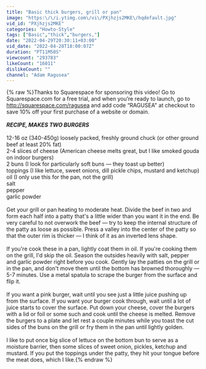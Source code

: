 ```yaml
---
title: "Basic thick burgers, grill or pan"
image: "https:\/\/i.ytimg.com\/vi\/PXjhzjs2MKE\/hqdefault.jpg"
vid_id: "PXjhzjs2MKE"
categories: "Howto-Style"
tags: ["Basic","thick","burgers,"]
date: "2022-04-29T20:30:11+03:00"
vid_date: "2022-04-28T18:00:07Z"
duration: "PT11M50S"
viewcount: "293783"
likeCount: "16011"
dislikeCount: ""
channel: "Adam Ragusea"
---
```

{% raw %}Thanks to Squarespace for sponsoring this video! Go to Squarespace.com for a free trial, and when you’re ready to launch, go to <a rel="nofollow" target="blank" href="http://squarespace.com/ragusea">http://squarespace.com/ragusea</a> and add code “RAGUSEA&quot; at checkout to save 10% off your first purchase of a website or domain.<br /><br />***RECIPE, MAKES TWO BURGERS***<br /><br />12-16 oz (340-450g) loosely packed, freshly ground chuck (or other ground beef at least 20% fat)<br />2-4 slices of cheese (American cheese melts great, but I like smoked gouda on indoor burgers)<br />2 buns (I look for particularly soft buns — they toast up better)<br />toppings (I like lettuce, sweet onions, dill pickle chips, mustard and ketchup)<br />oil (I only use this for the pan, not the grill)<br />salt<br />pepper<br />garlic powder<br /><br />Get your grill or pan heating to moderate heat. Divide the beef in two and form each half into a patty that's a little wider than you want it in the end. Be very careful to not overwork the beef — try to keep the internal structure of the patty as loose as possible. Press a valley into the center of the patty so that the outer rim is thicker — I think of it as an inverted lens shape.<br /><br />If you're cook these in a pan, lightly coat them in oil. If you're cooking them on the grill, I'd skip the oil. Season the outsides heavily with salt, pepper and garlic powder right before you cook. Gently lay the patties on the grill or in the pan, and don't move them until the bottom has browned thoroughly — 5-7 minutes. Use a metal spatula to scrape the burger from the surface and flip it. <br /><br />If you want a pink burger, wait until you see just a little juice pushing up from the surface. If you want your burger cook through, wait until a lot of juice starts to cover the surface. Put down your cheese, cover the burgers with a lid or foil or some such and cook until the cheese is melted. Remove the burgers to a plate and let rest a couple minutes while you toast the cut sides of the buns on the grill or fry them in the pan until lightly golden.<br /><br />I like to put once big slice of lettuce on the bottom bun to serve as a moisture barrier, then some slices of sweet onion, pickles, ketchup and mustard. If you put the toppings under the patty, they hit your tongue before the meat does, which I like.{% endraw %}
